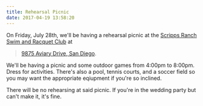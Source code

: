```yaml
---
title: Rehearsal Picnic
date: 2017-04-19 13:58:20
---
```


On Friday, July 28th, we'll be having a rehearsal picnic at the <a href="http://www.srsrc.com/">Scripps Ranch Swim and Racquet Club</a> at 
> <a href="https://goo.gl/maps/MmPkvtNJZsn">9875 Aviary Drive, San Diego</a>.  

We'll be having a picnic and some outdoor games from 4:00pm to 8:00pm.  Dress for activities.  There's also a pool, tennis courts, and a soccer field so you may want the appropriate eqiupment if you're so inclined.

There will be no rehearsing at said picnic.  If you're in the wedding party but can't make it, it's fine.